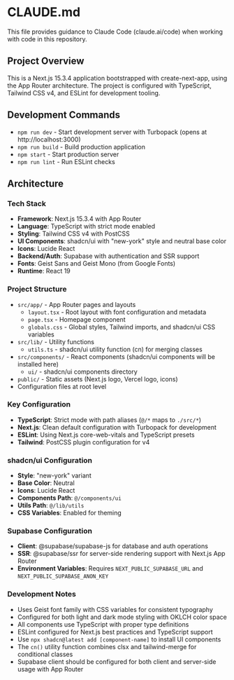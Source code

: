# CLAUDE.md

This file provides guidance to Claude Code (claude.ai/code) when working with code in this repository.

## Project Overview

This is a Next.js 15.3.4 application bootstrapped with create-next-app, using the App Router architecture. The project is configured with TypeScript, Tailwind CSS v4, and ESLint for development tooling.

## Development Commands

- `npm run dev` - Start development server with Turbopack (opens at http://localhost:3000)
- `npm run build` - Build production application
- `npm start` - Start production server
- `npm run lint` - Run ESLint checks

## Architecture

### Tech Stack
- **Framework**: Next.js 15.3.4 with App Router
- **Language**: TypeScript with strict mode enabled
- **Styling**: Tailwind CSS v4 with PostCSS
- **UI Components**: shadcn/ui with "new-york" style and neutral base color
- **Icons**: Lucide React
- **Backend/Auth**: Supabase with authentication and SSR support
- **Fonts**: Geist Sans and Geist Mono (from Google Fonts)
- **Runtime**: React 19

### Project Structure
- `src/app/` - App Router pages and layouts
  - `layout.tsx` - Root layout with font configuration and metadata
  - `page.tsx` - Homepage component
  - `globals.css` - Global styles, Tailwind imports, and shadcn/ui CSS variables
- `src/lib/` - Utility functions
  - `utils.ts` - shadcn/ui utility function (cn) for merging classes
- `src/components/` - React components (shadcn/ui components will be installed here)
  - `ui/` - shadcn/ui components directory
- `public/` - Static assets (Next.js logo, Vercel logo, icons)
- Configuration files at root level

### Key Configuration
- **TypeScript**: Strict mode with path aliases (`@/*` maps to `./src/*`)
- **Next.js**: Clean default configuration with Turbopack for development
- **ESLint**: Using Next.js core-web-vitals and TypeScript presets
- **Tailwind**: PostCSS plugin configuration for v4

### shadcn/ui Configuration
- **Style**: "new-york" variant
- **Base Color**: Neutral
- **Icons**: Lucide React
- **Components Path**: `@/components/ui`
- **Utils Path**: `@/lib/utils`
- **CSS Variables**: Enabled for theming

### Supabase Configuration
- **Client**: @supabase/supabase-js for database and auth operations
- **SSR**: @supabase/ssr for server-side rendering support with Next.js App Router
- **Environment Variables**: Requires `NEXT_PUBLIC_SUPABASE_URL` and `NEXT_PUBLIC_SUPABASE_ANON_KEY`

### Development Notes
- Uses Geist font family with CSS variables for consistent typography
- Configured for both light and dark mode styling with OKLCH color space
- All components use TypeScript with proper type definitions
- ESLint configured for Next.js best practices and TypeScript support
- Use `npx shadcn@latest add [component-name]` to install UI components
- The `cn()` utility function combines clsx and tailwind-merge for conditional classes
- Supabase client should be configured for both client and server-side usage with App Router